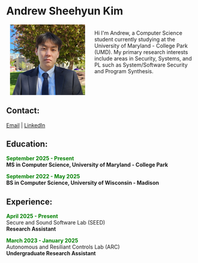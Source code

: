 # Andrew Sheehyun Kim

<div style="display: flow-root;"> 
  <img src="/headshot.png" alt="Image" style="float: left; width: 200px; margin-left: 10px; margin-right: 25px">
  <p>Hi I'm Andrew, a Computer Science student currently studying at the University of Maryland - College Park (UMD). My primary research interests include areas in Security, Systems, and PL such as System/Software Security and Program Synthesis. </p>
</div>


## Contact:
[Email](sheehyun@outlook.com) | [LinkedIn](www.linkedin.com/in/andrew-kim-75ba14250)

## Education:
<span style="color:green">**September 2025 - Present**</span>  
**MS in Computer Science, University of Maryland - College Park**

<span style="color:green">**September 2022 - May 2025**</span>    
**BS in Computer Science, University of Wisconsin - Madison**

## Experience:
<span style="color:green">**April 2025 - Present**</span>    
Secure and Sound Software Lab (SEED)  
**Research Assistant**

<span style="color:green">**March 2023 - January 2025**</span>  
Autonomous and Resiliant Controls Lab (ARC)   
**Undergraduate Research Assistant**
